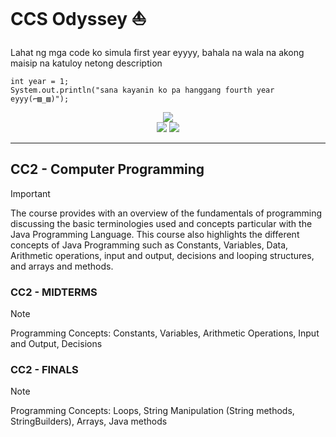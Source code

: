 # CCS Odyssey :boat:

Lahat ng mga code ko simula first year eyyyy, bahala na wala na akong maisip na katuloy netong description
```
int year = 1;
System.out.println("sana kayanin ko pa hanggang fourth year eyyy(⌐▨_▨)");
```

<p align="center">
  <img src="https://img.shields.io/badge/Language-Java_jdk_20-f8981d?style=for-the-badge&">
  <br>
  <img src="https://img.shields.io/github/commit-activity/t/sudo-paoo/mga-pakyu?style=for-the-badge">
  <img src="https://img.shields.io/badge/Total_Programs-23-blue?style=for-the-badge">
</p>

<hr>

## CC2 - Computer Programming 

> [!IMPORTANT]
> The course provides with an overview of the fundamentals of programming discussing the basic terminologies used and concepts particular with the Java Programming Language. This course also highlights the different concepts of Java Programming such as Constants, Variables, Data, Arithmetic operations, input and output, decisions and looping structures, and arrays and methods. 

### CC2 - MIDTERMS
> [!NOTE]
> Programming Concepts: Constants, Variables, Arithmetic Operations, Input and Output, Decisions

### CC2 - FINALS

> [!NOTE]
> Programming Concepts: Loops, String Manipulation (String methods, StringBuilders), Arrays, Java methods
